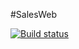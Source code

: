 #SalesWeb

[![Build status](https://ci.appveyor.com/api/projects/status/cgsar415yseak3q3?svg=true)](https://ci.appveyor.com/project/Valeria-Kuzina/4-2-1)
